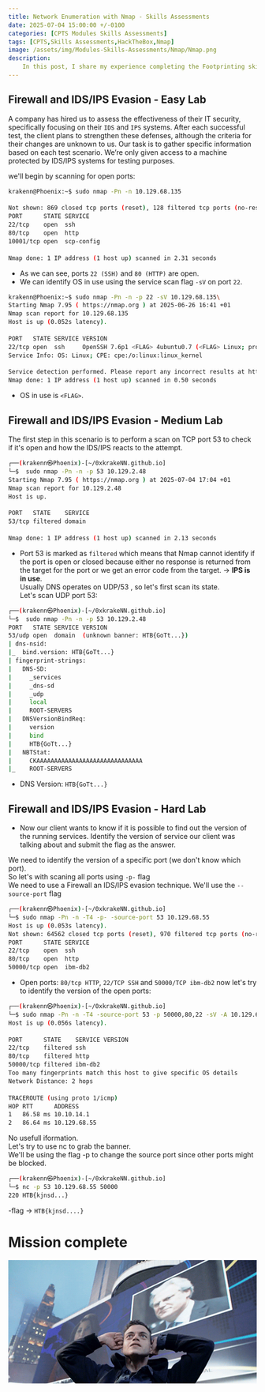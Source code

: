 ```yaml
---
title: Network Enumeration with Nmap - Skills Assessments
date: 2025-07-04 15:00:00 +/-0100
categories: [CPTS Modules Skills Assessments]
tags: [CPTS,Skills Assessments,HackTheBox,Nmap]
image: /assets/img/Modules-Skills-Assessments/Nmap/Nmap.png
description: 
    In this post, I share my experience completing the Footprinting skills assessment module.
---
```



## Firewall and IDS/IPS Evasion - Easy Lab

A company has hired us to assess the effectiveness of their IT security, specifically focusing on their `IDS` and `IPS` systems. After each successful test, the client plans to strengthen these defenses, although the criteria for their changes are unknown to us. Our task is to gather specific information based on each test scenario. We’re only given access to a machine protected by IDS/IPS systems for testing purposes.

we'll begin by scanning for open ports:

```bash
krakenn@Phoenix:~$ sudo nmap -Pn -n 10.129.68.135

Not shown: 869 closed tcp ports (reset), 128 filtered tcp ports (no-response)
PORT      STATE SERVICE
22/tcp    open  ssh
80/tcp    open  http
10001/tcp open  scp-config

Nmap done: 1 IP address (1 host up) scanned in 2.31 seconds
```

- As we can see, ports `22 (SSH)` and `80 (HTTP)` are open.  
- We can identify OS in use using the service scan flag `-sV` on port `22`.

```bash
krakenn@Phoenix:~$ sudo nmap -Pn -n -p 22 -sV 10.129.68.135\
Starting Nmap 7.95 ( https://nmap.org ) at 2025-06-26 16:41 +01
Nmap scan report for 10.129.68.135
Host is up (0.052s latency).

PORT   STATE SERVICE VERSION
22/tcp open  ssh     OpenSSH 7.6p1 <FLAG> 4ubuntu0.7 (<FLAG> Linux; protocol 2.0)
Service Info: OS: Linux; CPE: cpe:/o:linux:linux_kernel

Service detection performed. Please report any incorrect results at https://nmap.org/submit/ .
Nmap done: 1 IP address (1 host up) scanned in 0.50 seconds
```

- OS in use is `<FLAG>`.

## Firewall and IDS/IPS Evasion - Medium Lab

The first step in this scenario is to perform a scan on TCP port 53 to check if it's open and how the IDS/IPS reacts to the attempt.

```bash
┌──(krakenn㉿Phoenix)-[~/0xkrakeNN.github.io]
└─$  sudo nmap -Pn -n -p 53 10.129.2.48                                
Starting Nmap 7.95 ( https://nmap.org ) at 2025-07-04 17:04 +01
Nmap scan report for 10.129.2.48
Host is up.

PORT   STATE    SERVICE
53/tcp filtered domain

Nmap done: 1 IP address (1 host up) scanned in 2.13 seconds
```

- Port 53 is marked as `filtered` which means that Nmap cannot identify if the port is open or closed because either no response is returned from the target for the port or we get an error code from the target. → **IPS is in use**.  
Usually DNS operates on UDP/53 , so let's first scan its state.  
Let's scan UDP port 53:

```bash
┌──(krakenn㉿Phoenix)-[~/0xkrakeNN.github.io]
└─$  sudo nmap -Pn -n -p 53 10.129.2.48  
PORT   STATE SERVICE VERSION
53/udp open  domain  (unknown banner: HTB{GoTt...})
| dns-nsid: 
|_  bind.version: HTB{GoTt...}
| fingerprint-strings: 
|   DNS-SD: 
|     _services
|     _dns-sd
|     _udp
|     local
|     ROOT-SERVERS
|   DNSVersionBindReq: 
|     version
|     bind
|     HTB{GoTt...}
|   NBTStat: 
|     CKAAAAAAAAAAAAAAAAAAAAAAAAAAAAAA
|_    ROOT-SERVERS
```

- DNS Version: `HTB{GoTt...}`

## Firewall and IDS/IPS Evasion - Hard Lab

- Now our client wants to know if it is possible to find out the version of the running services. Identify the version of service our client was talking about and submit the flag as the answer. 

We need to identify the version of a specific port (we don't know which port).  
So let's with scaning all ports using `-p-` flag  
We need to use a Firewall an IDS/IPS evasion technique. We'll use the `--source-port` flag  

```bash
┌──(krakenn㉿Phoenix)-[~/0xkrakeNN.github.io]
└─$ sudo nmap -Pn -n -T4 -p- -source-port 53 10.129.68.55 
Host is up (0.053s latency).                                                                                                                                                                                                               
Not shown: 64562 closed tcp ports (reset), 970 filtered tcp ports (no-response)                                                                                                                                                            
PORT      STATE SERVICE                                                                                                                                                                                                                    
22/tcp    open  ssh                                                                                                                                                                                                                        
80/tcp    open  http                                                                                                                                                                                                                       
50000/tcp open  ibm-db2  
```

- Open ports: `80/tcp HTTP`, `22/TCP SSH` and `50000/TCP ibm-db2`
now let's try to identify the version of the open ports:

```bash
┌──(krakenn㉿Phoenix)-[~/0xkrakeNN.github.io]
└─$ sudo nmap -Pn -n -T4 -source-port 53 -p 50000,80,22 -sV -A 10.129.68.55  
Host is up (0.056s latency).

PORT      STATE    SERVICE VERSION
22/tcp    filtered ssh
80/tcp    filtered http
50000/tcp filtered ibm-db2
Too many fingerprints match this host to give specific OS details
Network Distance: 2 hops

TRACEROUTE (using proto 1/icmp)
HOP RTT      ADDRESS
1   86.58 ms 10.10.14.1
2   86.64 ms 10.129.68.55
```

No usefull iformation.  
Let's try to use nc to grab the banner.   
We'll be using the flag -p to change the source port since other ports might be blocked.  

```bash
┌──(krakenn㉿Phoenix)-[~/0xkrakeNN.github.io]
└─$ nc -p 53 10.129.68.55 50000
220 HTB{kjnsd...}
```

-flag → `HTB{kjnsd....}`

# Mission complete

![alt text](../assets/Done.gif)